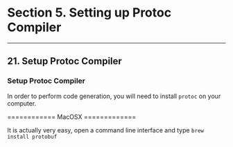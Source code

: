 # Section 5. Setting up Protoc Compiler

---

## 21. Setup Protoc Compiler

### Setup Protoc Compiler

In order to perform code generation, you will need to install `protoc` on your computer.

============ MacOSX =============

It is actually very easy, open a command line interface and type `brew install protobuf`
